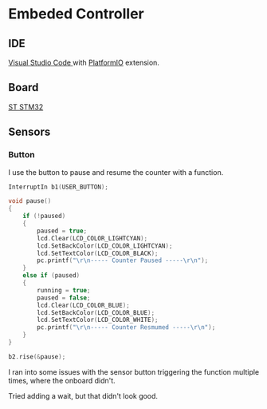 # Embeded Controller

## IDE

[Visual Studio Code
](https://code.visualstudio.com/) with [PlatformIO](https://platformio.org/) extension.

## Board

[ST STM32](https://docs.platformio.org/en/latest/boards/ststm32/disco_f746ng.html#hardware)

## Sensors

### Button

I use the button to pause and resume the counter with a function.

```c++
InterruptIn b1(USER_BUTTON);

void pause()
{
    if (!paused)
    {
        paused = true;
        lcd.Clear(LCD_COLOR_LIGHTCYAN);
        lcd.SetBackColor(LCD_COLOR_LIGHTCYAN);
        lcd.SetTextColor(LCD_COLOR_BLACK);
        pc.printf("\r\n----- Counter Paused -----\r\n");
    }
    else if (paused)
    {
        running = true;
        paused = false;
        lcd.Clear(LCD_COLOR_BLUE);
        lcd.SetBackColor(LCD_COLOR_BLUE);
        lcd.SetTextColor(LCD_COLOR_WHITE);
        pc.printf("\r\n----- Counter Resmumed -----\r\n");
    }
}

b2.rise(&pause);
```

I ran into some issues with the sensor button triggering the function multiple times, where the onboard didn't.

Tried adding a wait, but that didn't look good.

